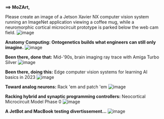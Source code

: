 **==> MoZArt,**

Please create an image of a Jetson Xavier NX computer vision system running an ImageNet application viewing a coffee mug, while a neuromorphic cortical microcircuit prototype is parked below the web cam field.
![image](https://github.com/rtrelease/Jetson-Symbolics-Neuromorphics/assets/71346897/edda8734-d3e4-4f4d-8c07-df8b0f5c946b)


**Anatomy Computing: Ontogenetics builds what engineers can still only imagine.**
![image](https://github.com/rtrelease/Jetson-Symbolics-Neuromorphics/assets/71346897/1dea49a6-e39e-4bb1-b2a9-5af97c75434c)

**Been there, done that:** Mid-'90s, brain imaging ray trace with Amiga Turbo Silver
![image](https://github.com/rtrelease/Jetson-Symbolics-Neuromorphics/assets/71346897/9927a171-5a4f-4798-93c5-341343915f3c)

**Been there, doing this:** Edge computer vision systems for learning AI basics in 2023
![image](https://github.com/rtrelease/Jetson-Symbolics-Neuromorphics/assets/71346897/33759cf2-db07-449b-8041-3a090d552328)

**Toward analog neurons:** Rack 'em and patch 'em
![image](https://github.com/rtrelease/Jetson-Symbolics-Neuromorphics/assets/71346897/5ca709c7-187b-403f-bf56-e863aaddebbe)

**Racking hybrid and synaptic programming controllers:** Neocortical Microcircuit Model Phase 0
![image](https://github.com/rtrelease/Jetson-Symbolics-Neuromorphics/assets/71346897/b4ed6389-82e9-49d5-b89c-a326b4e7ec76)

**A JetBot and MacBook testing divertissement...**
![image](https://github.com/rtrelease/Jetson-Symbolics-Neuromorphics/assets/71346897/a3e9d01f-8a4d-4b76-8c1c-821269e5bf05)

